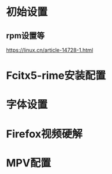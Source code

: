 # 初始设置

## rpm设置等
https://linux.cn/article-14728-1.html

# Fcitx5-rime安装配置

# 字体设置

# Firefox视频硬解

# MPV配置

# 
